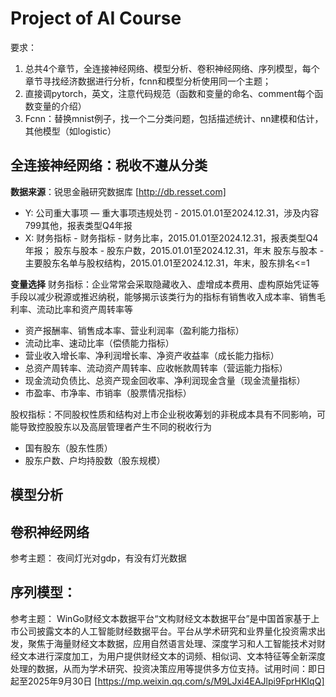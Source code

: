 # Project of AI Course

要求：

1. 总共4个章节，全连接神经网络、模型分析、卷积神经网络、序列模型，每个章节寻找经济数据进行分析，fcnn和模型分析使用同一个主题；
2. 直接调pytorch，英文，注意代码规范（函数和变量的命名、comment每个函数变量的介绍）
3. Fcnn：替换mnist例子，找一个二分类问题，包括描述统计、nn建模和估计，其他模型（如logistic）

## 全连接神经网络：税收不遵从分类
<!-- 可以参考的主题：税收行为识别，信用评估 -->

**数据来源**：锐思金融研究数据库 [http://db.resset.com]

- Y: 公司重大事项 — 重大事项违规处罚 - 2015.01.01至2024.12.31，涉及内容799其他，报表类型Q4年报
- X: 财务指标 - 财务指标 - 财务比率，2015.01.01至2024.12.31，报表类型Q4年报；
  股东与股本 - 股东户数，2015.01.01至2024.12.31，年末
  股东与股本 - 主要股东名单与股权结构，2015.01.01至2024.12.31，年末，股东排名<=1

**变量选择**
财务指标：企业常常会采取隐藏收入、虚增成本费用、虚构原始凭证等手段以减少税源或推迟纳税，能够揭示该类行为的指标有销售收入成本率、销售毛利率、流动比率和资产周转率等

- 资产报酬率、销售成本率、营业利润率（盈利能力指标）
- 流动比率、速动比率（偿债能力指标）
- 营业收入增长率、净利润增长率、净资产收益率（成长能力指标）
- 总资产周转率、流动资产周转率、应收帐款周转率（营运能力指标）
- 现金流动负债比、总资产现金回收率、净利润现金含量（现金流量指标）
- 市盈率、市净率、市销率（股票情况指标）
  
股权指标：不同股权性质和结构对上市企业税收筹划的非税成本具有不同影响，可能导致控股股东以及高层管理者产生不同的税收行为

- 国有股东（股东性质）
- 股东户数、户均持股数（股东规模）

## 模型分析

## 卷积神经网络
参考主题： 夜间灯光对gdp，有没有灯光数据

## 序列模型：
参考主题：
WinGo财经文本数据平台“文构财经文本数据平台”是中国首家基于上市公司披露文本的人工智能财经数据平台。平台从学术研究和业界量化投资需求出发，聚焦于海量财经文本数据，应用自然语言处理、深度学习和人工智能技术对财经文本进行深度加工，为用户提供财经文本的词频、相似词、文本特征等全新深度处理的数据，从而为学术研究、投资决策应用等提供多方位支持。试用时间：即日起至2025年9月30日 [https://mp.weixin.qq.com/s/M9LJxi4EAJlpi9FprHKIqQ]